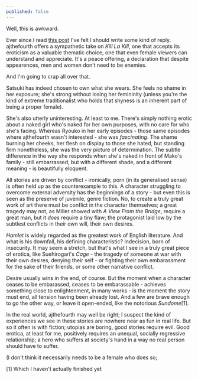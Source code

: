 ```yaml
---
published: false
---
```


Well, this is awkward.

Ever since I read [this post](http://formeinfullbloom.wordpress.com/2013/10/17/what-not-to-wear-undressing-kill-la-kills-wardrobe-nsfw/) I've felt I should write some kind of reply. ajthefourth offers a sympathetic take on *Kill La Kill*, one that accepts its eroticism as a valuable thematic choice, one that even female viewers can understand and appreciate. It's a peace offering, a declaration that despite appearences, men and women don't need to be enemies.

And I'm going to crap all over that.

Satsuki has indeed chosen to own what she wears. She feels no shame in her exposure; she's strong without losing her femininity (unless you're the kind of extreme traditionalist who holds that shyness is an inherent part of being a proper female).

She's also utterly uninteresting. At least to me. There's simply nothing erotic about a naked girl who's naked for her own purposes, with no care for who she's facing. Whereas Ryouko in her early episodes - those same episodes where ajthefourth wasn't interested - she was *fascinating*. The shame burning her cheeks, her flesh on display to those she hated, but standing firm nonetheless, she was the very picture of determination. The subtle difference in the way she responds when she's naked in front of Mako's family - still embarrassed, but with a different shade, and a different meaning - is beautifully eloquent.

All stories are driven by conflict - ironically, porn (in its generalised sense) is often held up as the counterexample to this. A character struggling to overcome external adversity has the beginnings of a story - but even this is seen as the preserve of juvenile, genre fiction. No, to create a truly great work of art there must be conflict in the character themselves; a great tragedy may not, as Miller showed with *A View From the Bridge*, require a great man, but it *does* require a tiny flaw; the protagonist laid low by the subtlest conflicts in their own will, their own desires.

*Hamlet* is widely regarded as the greatest work of English literature. And what is his downfall, his defining characteristic? Indecision, born of insecurity. It may seem a stretch, but that's what I see in a truly great piece of erotica, like Suehirogari's *Cage* - the tragedy of someone at war with their own desires, denying their self - or fighting their own embarassment for the sake of their friends, or some other narrative conflict.

Desire usually wins in the end, of course. But the moment when a character ceases to be embarassed, ceases to be embarassable - achieves something close to enlightenment, in many works - is the moment the story must end, all tension having been already lost. And a few are brave enough to go the other way, or leave it open-ended, like the notorious *Sundome*[1].

In the real world, ajthefourth may well be right; I suspect the kind of experiences we see in these stories are nowhere near as fun in real life. But so it often is with fiction; utopias are boring, good stories require evil. Good erotica, at least for me, positively requires an unequal, socially regressive relationship; a hero who suffers at society's hand in a way no real person should have to suffer.

(I don't think it necessarily needs to be a female who does so; 



[1] Which I haven't actually finished yet